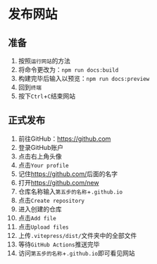 # 发布网站

## 准备

1. 按照```运行网站```的方法
2. 将命令更改为：```npm run docs:build```
3. 构建完毕后输入以预览：```npm run docs:preview```
4. 回到```终端```
5. 按下```Ctrl```+```C```结束网站

## 正式发布

1. 前往GitHub：<https://github.com>
2. 登录GitHub账户
3. 点击右上角头像
4. 点击```Your profile```
5. 记住<https://github.com/>后面的名字
6. 打开<https://github.com/new>
7. 仓库名称输入```第五步的名称```+```.github.io```
8. 点击```Create repository```
9. 进入创建的仓库
10. 点击```Add file```
11. 点击```Upload files```
12. 上传```.vitepress/dist/```文件夹中的全部文件
13. 等待```GitHub Actions```推送完毕
14. 访问```第五步的名称```+```.github.io```即可看见网站